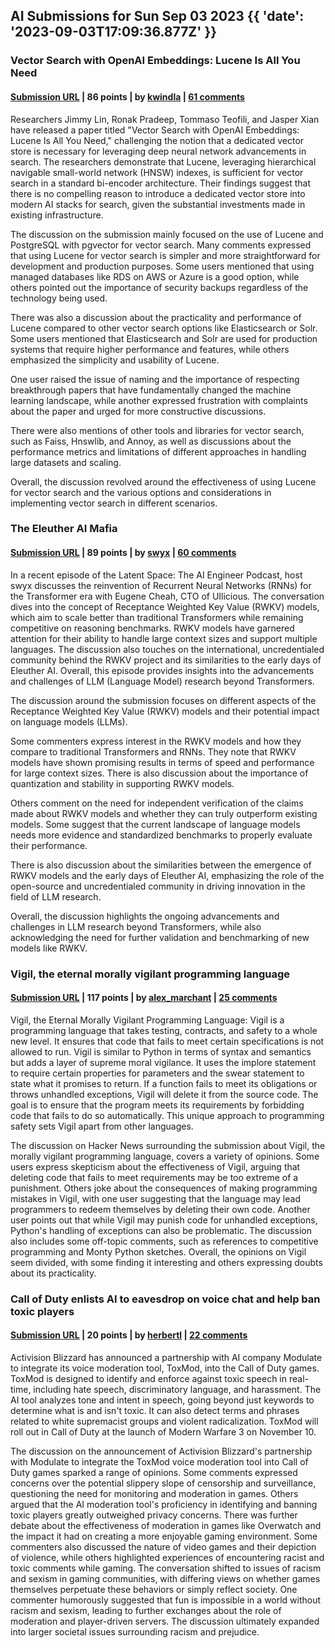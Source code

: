 ## AI Submissions for Sun Sep 03 2023 {{ 'date': '2023-09-03T17:09:36.877Z' }}

### Vector Search with OpenAI Embeddings: Lucene Is All You Need

#### [Submission URL](https://arxiv.org/abs/2308.14963) | 86 points | by [kwindla](https://news.ycombinator.com/user?id=kwindla) | [61 comments](https://news.ycombinator.com/item?id=37373635)

Researchers Jimmy Lin, Ronak Pradeep, Tommaso Teofili, and Jasper Xian have released a paper titled "Vector Search with OpenAI Embeddings: Lucene Is All You Need," challenging the notion that a dedicated vector store is necessary for leveraging deep neural network advancements in search. The researchers demonstrate that Lucene, leveraging hierarchical navigable small-world network (HNSW) indexes, is sufficient for vector search in a standard bi-encoder architecture. Their findings suggest that there is no compelling reason to introduce a dedicated vector store into modern AI stacks for search, given the substantial investments made in existing infrastructure.

The discussion on the submission mainly focused on the use of Lucene and PostgreSQL with pgvector for vector search. Many comments expressed that using Lucene for vector search is simpler and more straightforward for development and production purposes. Some users mentioned that using managed databases like RDS on AWS or Azure is a good option, while others pointed out the importance of security backups regardless of the technology being used. 

There was also a discussion about the practicality and performance of Lucene compared to other vector search options like Elasticsearch or Solr. Some users mentioned that Elasticsearch and Solr are used for production systems that require higher performance and features, while others emphasized the simplicity and usability of Lucene. 

One user raised the issue of naming and the importance of respecting breakthrough papers that have fundamentally changed the machine learning landscape, while another expressed frustration with complaints about the paper and urged for more constructive discussions. 

There were also mentions of other tools and libraries for vector search, such as Faiss, Hnswlib, and Annoy, as well as discussions about the performance metrics and limitations of different approaches in handling large datasets and scaling. 

Overall, the discussion revolved around the effectiveness of using Lucene for vector search and the various options and considerations in implementing vector search in different scenarios.

### The Eleuther AI Mafia

#### [Submission URL](https://www.latent.space/p/rwkv#%C2%A7the-eleuther-mafia) | 89 points | by [swyx](https://news.ycombinator.com/user?id=swyx) | [60 comments](https://news.ycombinator.com/item?id=37368264)

In a recent episode of the Latent Space: The AI Engineer Podcast, host swyx discusses the reinvention of Recurrent Neural Networks (RNNs) for the Transformer era with Eugene Cheah, CTO of UIlicious. The conversation dives into the concept of Receptance Weighted Key Value (RWKV) models, which aim to scale better than traditional Transformers while remaining competitive on reasoning benchmarks. RWKV models have garnered attention for their ability to handle large context sizes and support multiple languages. The discussion also touches on the international, uncredentialed community behind the RWKV project and its similarities to the early days of Eleuther AI. Overall, this episode provides insights into the advancements and challenges of LLM (Language Model) research beyond Transformers.

The discussion around the submission focuses on different aspects of the Receptance Weighted Key Value (RWKV) models and their potential impact on language models (LLMs). 

Some commenters express interest in the RWKV models and how they compare to traditional Transformers and RNNs. They note that RWKV models have shown promising results in terms of speed and performance for large context sizes. There is also discussion about the importance of quantization and stability in supporting RWKV models.

Others comment on the need for independent verification of the claims made about RWKV models and whether they can truly outperform existing models. Some suggest that the current landscape of language models needs more evidence and standardized benchmarks to properly evaluate their performance.

There is also discussion about the similarities between the emergence of RWKV models and the early days of Eleuther AI, emphasizing the role of the open-source and uncredentialed community in driving innovation in the field of LLM research.

Overall, the discussion highlights the ongoing advancements and challenges in LLM research beyond Transformers, while also acknowledging the need for further validation and benchmarking of new models like RWKV.

### Vigil, the eternal morally vigilant programming language

#### [Submission URL](https://github.com/munificent/vigil) | 117 points | by [alex_marchant](https://news.ycombinator.com/user?id=alex_marchant) | [25 comments](https://news.ycombinator.com/item?id=37366678)

Vigil, the Eternal Morally Vigilant Programming Language: Vigil is a programming language that takes testing, contracts, and safety to a whole new level. It ensures that code that fails to meet certain specifications is not allowed to run. Vigil is similar to Python in terms of syntax and semantics but adds a layer of supreme moral vigilance. It uses the implore statement to require certain properties for parameters and the swear statement to state what it promises to return. If a function fails to meet its obligations or throws unhandled exceptions, Vigil will delete it from the source code. The goal is to ensure that the program meets its requirements by forbidding code that fails to do so automatically. This unique approach to programming safety sets Vigil apart from other languages.

The discussion on Hacker News surrounding the submission about Vigil, the morally vigilant programming language, covers a variety of opinions. Some users express skepticism about the effectiveness of Vigil, arguing that deleting code that fails to meet requirements may be too extreme of a punishment. Others joke about the consequences of making programming mistakes in Vigil, with one user suggesting that the language may lead programmers to redeem themselves by deleting their own code. Another user points out that while Vigil may punish code for unhandled exceptions, Python's handling of exceptions can also be problematic. The discussion also includes some off-topic comments, such as references to competitive programming and Monty Python sketches. Overall, the opinions on Vigil seem divided, with some finding it interesting and others expressing doubts about its practicality.

### Call of Duty enlists AI to eavesdrop on voice chat and help ban toxic players

#### [Submission URL](https://www.pcgamer.com/call-of-duty-enlists-ai-to-eavesdrop-on-voice-chat-and-help-ban-toxic-players-starting-today/) | 20 points | by [herbertl](https://news.ycombinator.com/user?id=herbertl) | [22 comments](https://news.ycombinator.com/item?id=37370934)

Activision Blizzard has announced a partnership with AI company Modulate to integrate its voice moderation tool, ToxMod, into the Call of Duty games. ToxMod is designed to identify and enforce against toxic speech in real-time, including hate speech, discriminatory language, and harassment. The AI tool analyzes tone and intent in speech, going beyond just keywords to determine what is and isn't toxic. It can also detect terms and phrases related to white supremacist groups and violent radicalization. ToxMod will roll out in Call of Duty at the launch of Modern Warfare 3 on November 10.

The discussion on the announcement of Activision Blizzard's partnership with Modulate to integrate the ToxMod voice moderation tool into Call of Duty games sparked a range of opinions. Some comments expressed concerns over the potential slippery slope of censorship and surveillance, questioning the need for monitoring and moderation in games. Others argued that the AI moderation tool's proficiency in identifying and banning toxic players greatly outweighed privacy concerns. There was further debate about the effectiveness of moderation in games like Overwatch and the impact it had on creating a more enjoyable gaming environment. Some commenters also discussed the nature of video games and their depiction of violence, while others highlighted experiences of encountering racist and toxic comments while gaming. The conversation shifted to issues of racism and sexism in gaming communities, with differing views on whether games themselves perpetuate these behaviors or simply reflect society. One commenter humorously suggested that fun is impossible in a world without racism and sexism, leading to further exchanges about the role of moderation and player-driven servers. The discussion ultimately expanded into larger societal issues surrounding racism and prejudice.

